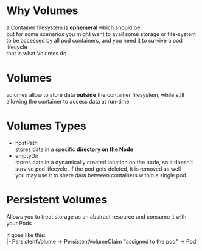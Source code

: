 # Why Volumes
a Container filesystem is **ephemeral** which should be!  
but for some scenarios you might want to avail some storage or file-system to be accessed by all pod containers, and you need it to survive a pod lifecycle  
that is what Volumes do  
# Volumes
volumes allow to store data **outside** the container filesystem, while still allowing the container to access data at run-time  

# Volumes Types
  * hostPath  
  stores data in a specific **directory on the Node**
  * emptyDir  
  stores data in a dynamically created location on the node, so it doesn't survive pod lifecycle. if the pod gets deleted, it is removed as well  
  you may use it to share data between containers within a single pod.  

# Persistent Volumes
Allows you to treat storage as an abstract resource and consume it with your Pods  
  
It goes like this:  
|- PersistentVolume -> PersistentVolumeClaim "assigned to the pod" -> Pod  
